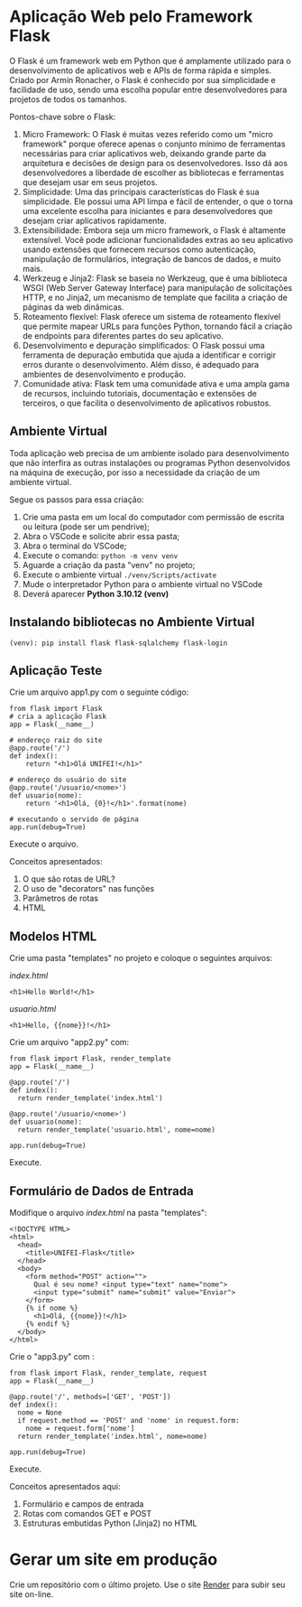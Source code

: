 # Aplicação Web pelo Framework Flask

O Flask é um framework web em Python que é amplamente utilizado para o desenvolvimento de aplicativos web e APIs de forma rápida e simples. Criado por Armin Ronacher, o Flask é conhecido por sua simplicidade e facilidade de uso, sendo uma escolha popular entre desenvolvedores para projetos de todos os tamanhos.

Pontos-chave sobre o Flask:
1. Micro Framework: O Flask é muitas vezes referido como um "micro framework" porque oferece apenas o conjunto mínimo de ferramentas necessárias para criar aplicativos web, deixando grande parte da arquitetura e decisões de design para os desenvolvedores. Isso dá aos desenvolvedores a liberdade de escolher as bibliotecas e ferramentas que desejam usar em seus projetos.
2. Simplicidade: Uma das principais características do Flask é sua simplicidade. Ele possui uma API limpa e fácil de entender, o que o torna uma excelente escolha para iniciantes e para desenvolvedores que desejam criar aplicativos rapidamente.
3. Extensibilidade: Embora seja um micro framework, o Flask é altamente extensível. Você pode adicionar funcionalidades extras ao seu aplicativo usando extensões que fornecem recursos como autenticação, manipulação de formulários, integração de bancos de dados, e muito mais.
4. Werkzeug e Jinja2: Flask se baseia no Werkzeug, que é uma biblioteca WSGI (Web Server Gateway Interface) para manipulação de solicitações HTTP, e no Jinja2, um mecanismo de template que facilita a criação de páginas da web dinâmicas.
5. Roteamento flexível: Flask oferece um sistema de roteamento flexível que permite mapear URLs para funções Python, tornando fácil a criação de endpoints para diferentes partes do seu aplicativo.
6. Desenvolvimento e depuração simplificados: O Flask possui uma ferramenta de depuração embutida que ajuda a identificar e corrigir erros durante o desenvolvimento. Além disso, é adequado para ambientes de desenvolvimento e produção.
7. Comunidade ativa: Flask tem uma comunidade ativa e uma ampla gama de recursos, incluindo tutoriais, documentação e extensões de terceiros, o que facilita o desenvolvimento de aplicativos robustos.

## Ambiente Virtual

Toda aplicação web precisa de um ambiente isolado para desenvolvimento que não interfira as outras instalações ou programas Python desenvolvidos na máquina de execução, por isso a necessidade da criação de um ambiente virtual.

Segue os passos para essa criação:
1. Crie uma pasta em um local do computador com permissão de escrita ou leitura (pode ser um pendrive);
2. Abra o VSCode e solicite abrir essa pasta;
3. Abra o terminal do VSCode;
4. Execute o comando: ``` python -m venv venv ```
5. Aguarde a criação da pasta "venv" no projeto;
6. Execute o ambiente virtual ``` ./venv/Scripts/activate ```
7. Mude o interpretador Python para o ambiente virtual no VSCode
8. Deverá aparecer **Python 3.10.12 (venv)**

## Instalando bibliotecas no Ambiente Virtual
```
(venv): pip install flask flask-sqlalchemy flask-login
```

## Aplicação Teste

Crie um arquivo app1.py com o seguinte código:

```
from flask import Flask
# cria a aplicação Flask
app = Flask(__name__)

# endereço raiz do site
@app.route('/')
def index():
    return "<h1>Olá UNIFEI!</h1>"

# endereço do usuário do site
@app.route('/usuario/<nome>')
def usuario(nome):
	return '<h1>Olá, {0}!</h1>'.format(nome)

# executando o servido de página 
app.run(debug=True)
```

Execute o arquivo.

Conceitos apresentados:
1. O que são rotas de URL?
2. O uso de "decorators" nas funções
3. Parâmetros de rotas
4. HTML

## Modelos HTML

Crie uma pasta "templates" no projeto e coloque o seguintes arquivos:

*index.html*
```
<h1>Hello World!</h1>
```

*usuario.html*
```
<h1>Hello, {{nome}}!</h1>
```

Crie um arquivo "app2.py" com:
```
from flask import Flask, render_template
app = Flask(__name__)

@app.route('/')
def index():
  return render_template('index.html')

@app.route('/usuario/<nome>')
def usuario(nome):
  return render_template('usuario.html', nome=nome)

app.run(debug=True)
```

Execute.

## Formulário de Dados de Entrada

Modifique o arquivo *index.html* na pasta "templates":

```
<!DOCTYPE HTML>
<html>
  <head>
    <title>UNIFEI-Flask</title>
  </head>
  <body>
    <form method="POST" action="">
      Qual é seu nome? <input type="text" name="nome">
      <input type="submit" name="submit" value="Enviar">
    </form>
    {% if nome %}
      <h1>Olá, {{nome}}!</h1>
    {% endif %}
  </body>
</html>
```

Crie o "app3.py" com :
```
from flask import Flask, render_template, request
app = Flask(__name__)

@app.route('/', methods=['GET', 'POST'])
def index():
  nome = None
  if request.method == 'POST' and 'nome' in request.form:
    nome = request.form['nome']
  return render_template('index.html', nome=nome)

app.run(debug=True)
```

Execute.

Conceitos apresentados aqui:
1. Formulário e campos de entrada
2. Rotas com comandos GET e POST
3. Estruturas embutidas Python (Jinja2) no HTML

# Gerar um site em produção
Crie um repositório com o último projeto.
Use o site [Render](render.com) para subir seu site on-line.



